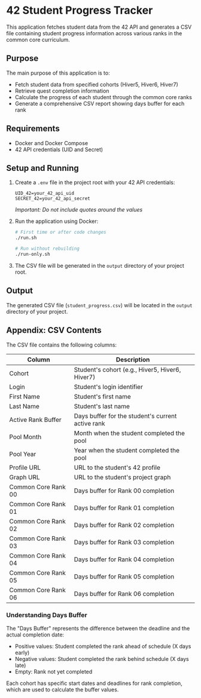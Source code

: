 # 42 Student Progress Tracker

This application fetches student data from the 42 API and generates a CSV file containing student progress information across various ranks in the common core curriculum.

## Purpose

The main purpose of this application is to:
- Fetch student data from specified cohorts (Hiver5, Hiver6, Hiver7)
- Retrieve quest completion information
- Calculate the progress of each student through the common core ranks
- Generate a comprehensive CSV report showing days buffer for each rank

## Requirements

- Docker and Docker Compose
- 42 API credentials (UID and Secret)

## Setup and Running

1. Create a `.env` file in the project root with your 42 API credentials:
   ```
   UID_42=your_42_api_uid
   SECRET_42=your_42_api_secret
   ```
   *Important: Do not include quotes around the values*

2. Run the application using Docker:
   ```bash
   # First time or after code changes
   ./run.sh
   
   # Run without rebuilding
   ./run-only.sh
   ```

3. The CSV file will be generated in the `output` directory of your project root.

## Output

The generated CSV file (`student_progress.csv`) will be located in the `output` directory of your project.

## Appendix: CSV Contents

The CSV file contains the following columns:

| Column | Description |
|--------|-------------|
| Cohort | Student's cohort (e.g., Hiver5, Hiver6, Hiver7) |
| Login | Student's login identifier |
| First Name | Student's first name |
| Last Name | Student's last name |
| Active Rank Buffer | Days buffer for the student's current active rank |
| Pool Month | Month when the student completed the pool |
| Pool Year | Year when the student completed the pool |
| Profile URL | URL to the student's 42 profile |
| Graph URL | URL to the student's project graph |
| Common Core Rank 00 | Days buffer for Rank 00 completion |
| Common Core Rank 01 | Days buffer for Rank 01 completion |
| Common Core Rank 02 | Days buffer for Rank 02 completion |
| Common Core Rank 03 | Days buffer for Rank 03 completion |
| Common Core Rank 04 | Days buffer for Rank 04 completion |
| Common Core Rank 05 | Days buffer for Rank 05 completion |
| Common Core Rank 06 | Days buffer for Rank 06 completion |

### Understanding Days Buffer

The "Days Buffer" represents the difference between the deadline and the actual completion date:
- Positive values: Student completed the rank ahead of schedule (X days early)
- Negative values: Student completed the rank behind schedule (X days late)
- Empty: Rank not yet completed

Each cohort has specific start dates and deadlines for rank completion, which are used to calculate the buffer values.